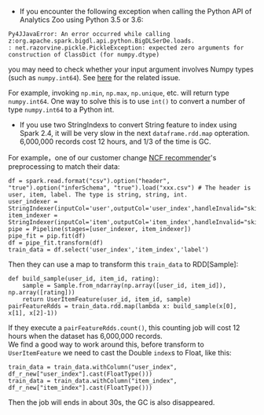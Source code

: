 * If you encounter the following exception when calling the Python API of Analytics Zoo using Python 3.5 or 3.6:
```
Py4JJavaError: An error occurred while calling z:org.apache.spark.bigdl.api.python.BigDLSerDe.loads.
: net.razorvine.pickle.PickleException: expected zero arguments for construction of ClassDict (for numpy.dtype)
```
you may need to check whether your input argument involves Numpy types (such as `numpy.int64`). See [here](https://issues.apache.org/jira/browse/SPARK-12157) for the related issue.

For example, invoking `np.min`, `np.max`, `np.unique`, etc. will return type `numpy.int64`. One way to solve this is to use `int()` to convert a number of type `numpy.int64` to a Python int.

* If you use two StringIndexs to convert String feature to index using Spark 2.4, it will be very slow in the next `dataframe.rdd.map` opteration. 6,000,000 records cost 12 hours, and 1/3 of the time is GC.  

For example，one of our customer change [NCF recommender](https://github.com/intel-analytics/analytics-zoo/tree/master/apps/recommendation-ncf)'s preprocessing to match their data:
```
df = spark.read.format("csv").option("header", "true").option("inferSchema", "true").load("xxx.csv") # The header is user, item, label. The type is string, string, int.
user_indexer = StringIndexer(inputCol='user',outputCol='user_index',handleInvalid="skip")
item_indexer = StringIndexer(inputCol='item',outputCol='item_index',handleInvalid="skip")
pipe = Pipeline(stages=[user_indexer, item_indexer])
pipe_fit = pip.fit(df)
df = pipe_fit.transform(df)
train_data = df.select('user_index','item_index','label')
```
Then they can use a map to transform this `train_data` to RDD[Sample]:
```
def build_sample(user_id, item_id, rating):
    sample = Sample.from_ndarray(np.array([user_id, item_id]), np.array([rating]))
    return UserItemFeature(user_id, item_id, sample)
pairFeatureRdds = train_data.rdd.map(lambda x: build_sample(x[0], x[1], x[2]-1))
```
If they execute a `pairFeatureRdds.count()`, this counting job will cost 12 hours when the dataset has 6,000,000 records.  
We find a good way to work around this, before transform to `UserItemFeature` we need to cast the Double `index`s to Float, like this:
```
train_data = train_data.withColumn("user_index", df_r_new["user_index"].cast(FloatType()))
train_data = train_data.withColumn("item_index", df_r_new["item_index"].cast(FloatType()))
```
Then the job will ends in about 30s, the GC is also disappeared.

